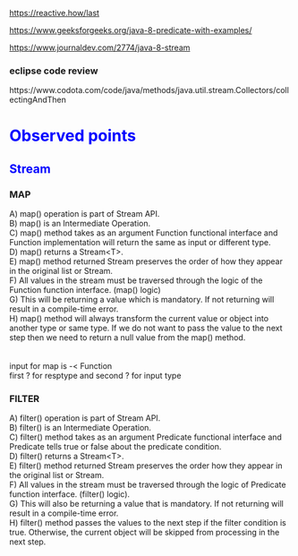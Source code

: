 https://reactive.how/last

https://www.geeksforgeeks.org/java-8-predicate-with-examples/


https://www.journaldev.com/2774/java-8-stream


<h3> eclipse code review</h3>
https://www.codota.com/code/java/methods/java.util.stream.Collectors/collectingAndThen

<h1 style="color:blue"> Observed points </h1>
<h2 style="color:blue">Stream</h2>
<h3>MAP</h3>
A) map() operation is part of Stream API.</br>
B) map() is an Intermediate Operation.</br>
C) map() method takes as an argument Function functional interface and Function implementation will return the same as input or different type.</br>
D) map() returns a Stream&lt;T&gt;.</br>
E) map() method returned Stream preserves the order of how they appear in the original list or Stream.</br>
F) All values in the stream must be traversed through the logic of the Function function interface. (map() logic)</br>
G) This will be returning a value which is mandatory. If not returning will result in a compile-time error.</br>
H) map() method will always transform the current value or object into another type or same type. If we do not want to pass the value to the next step then we need to return a null value from the map() method.</br>
</br></br>
input for map is -&lt  Function<?, ?></br>
first ? for resptype and second ? for input type

<h3>FILTER</h3>

A) filter() operation is part of Stream API.</br>
B) filter() is an Intermediate Operation.</br>
C) filter() method takes as an argument Predicate functional interface and Predicate tells true or false about the predicate condition.</br>
D) filter() returns a Stream&lt;T&gt;.</br>
E) filter() method returned Stream preserves the order how they appear in the original list or Stream.</br>
F) All values in the stream must be traversed through the logic of Predicate function interface. (filter() logic).</br>
G) This will also be returning a value that is mandatory. If not returning will result in a compile-time error.</br>
H) filter() method passes the values to the next step if the filter condition is true. Otherwise, the current object will be skipped from processing in the next step.</br>


